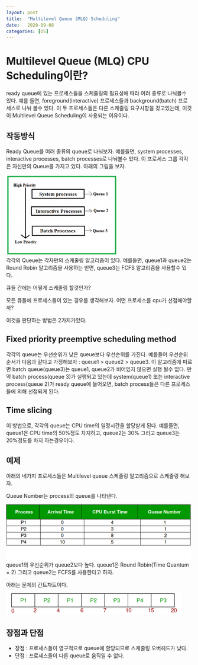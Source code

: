 ```yaml
---
layout: post
title:  "Multilevel Queue (MLQ) Scheduling"
date:   2020-09-08
categories: [OS]
---
```

# **Multilevel Queue (MLQ) CPU Scheduling이란?**
ready queue에 있는 프로세스들을 스케줄링의 필요성에 따라 여러 종류로 나눠볼수 있다. 예를 들면, foreground(interactive) 프로세스들과 background(batch) 프로세스로 나눠 볼수 있다. 이 두 프로세스들은 다른 스케줄링 요구사항을 갖고있는데, 이것이 Multilevel Queue Scheduling이 사용되는 이유이다.

## **작동방식**
 Ready Queue를 여러 종류의 queue로 나눠보자. 예를들면, system processes, interactive processes, batch processes로 나눠볼수 있다. 이 프로세스 그룹 각각은 자신만의 Queue를 가지고 있다. 아래의 그림을 보자.

![img](/assets/img/post/OS/multilevelQueue1.png)  
각각의 Queue는 각자만의 스케줄링 알고리즘이 있다. 예를들면, queue1과 queue2는 Round Robin 알고리즘을 사용하는 반면, queue3는 FCFS  알고리즘을 사용할수 있다.

큐들 간에는 어떻게 스케줄링 할것인가?

모든 큐들에 프로세스들이 있는 경우를 생각해보자. 어떤 프로세스를 cpu가 선점해야할까? 

이것을 판단하는 방법은 2가지가있다.

## **Fixed priority preemptive scheduling method**
 각각의 queue는 우선순위가 낮은 queue보다 우선순위를 가진다. 예를들어 우선순위 순서가 다음과 같다고 가정해보자 : queue1 > queue2 > queue3. 이 알고리즘에 따르면 batch queue(queue3)는 queue1, queue2가 비어있지 않으면 실행 될수 없다. 만약 batch process(queue 3)가 실행되고 있는데 system(queue1) 또는 interactive process(queue 2)가 ready queue에 들어오면, batch process들은 다른 프로세스들에 의해 선점되게 된다. 

## **Time slicing**
 이 방법으로, 각각의 queue는 CPU time의 일정시간을 할당받게 된다. 예를들면, queue1은 CPU time의 50%정도 차지하고, queue2는 30% 그리고 queue3는 20%정도를 차지 하는경우이다. 

## **예제**
아래의 네가지 프로세스들은 Multilevel queue 스케줄링 알고리즘으로 스케줄링 해보자.

Queue Number는 process의 queue를 나타낸다.

![img](/assets/img/post/OS/multilevelQueue2.png)  
queue1의 우선순위가 queue2보다 높다. queue1은 Round Robin(Time Quantum = 2) 그리고 queue2는 FCFS를 사용한다고 하자.

아래는 문제의 간트차트이다.

![img](/assets/img/post/OS/multilevelQueue3.png)

## **장점과 단점**
- 장점 : 프로세스들이 영구적으로 queue에 할당되므로 스케줄링 오버헤드가 낮다.
- 단점 : 프로세스들이 다른 queue로 움직일 수 없다.